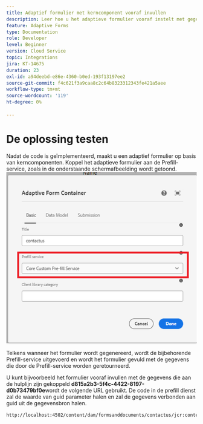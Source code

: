 ```yaml
---
title: Adaptief formulier met kerncomponent vooraf invullen
description: Leer hoe u het adaptieve formulier vooraf instelt met gegevens
feature: Adaptive Forms
type: Documentation
role: Developer
level: Beginner
version: Cloud Service
topic: Integrations
jira: KT-14675
duration: 23
exl-id: a94deebd-e86e-4360-b0ed-193f13197ee2
source-git-commit: f4c621f3a9caa8c2c64b8323312343fe421a5aee
workflow-type: tm+mt
source-wordcount: '119'
ht-degree: 0%

---
```


# De oplossing testen

Nadat de code is geïmplementeerd, maakt u een adaptief formulier op basis van kerncomponenten. Koppel het adaptieve formulier aan de Prefill-service, zoals in de onderstaande schermafbeelding wordt getoond.
![Prefill-service](assets/pre-fill-service.png)

Telkens wanneer het formulier wordt gegenereerd, wordt de bijbehorende Prefill-service uitgevoerd en wordt het formulier gevuld met de gegevens die door de Prefill-service worden geretourneerd.

U kunt bijvoorbeeld het formulier vooraf invullen met de gegevens die aan de hulplijn zijn gekoppeld **d815a2b3-5f4c-4422-8197-d0b73479bf0e**wordt de volgende URL gebruikt.
De code in de prefill dienst zal de waarde van guid parameter halen en zal de gegevens verbonden aan guid uit de gegevensbron halen.

```html
http://localhost:4502/content/dam/formsanddocuments/contactus/jcr:content?wcmmode=disabled&guid=d815a2b3-5f4c-4422-8197-d0b73479bf0e
```
